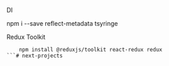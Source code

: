 DI

npm i --save reflect-metadata tsyringe


Redux Toolkit

```
    npm install @reduxjs/toolkit react-redux redux
```# next-projects
